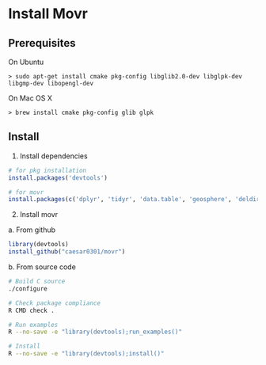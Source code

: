 # Install Movr

## Prerequisites

On Ubuntu

    > sudo apt-get install cmake pkg-config libglib2.0-dev libglpk-dev libgmp-dev libopengl-dev

On Mac OS X

    > brew install cmake pkg-config glib glpk
    
## Install

1. Install dependencies

```R
# for pkg installation
install.packages('devtools')

# for movr
install.packages(c('dplyr', 'tidyr', 'data.table', 'geosphere', 'deldir', 'RColorBrewer', 'igraph', 'rgl'))
```

2. Install movr

a. From github

```R
library(devtools)
install_github("caesar0301/movr")
```

b. From source code

```bash
# Build C source
./configure

# Check package compliance
R CMD check .

# Run examples
R --no-save -e "library(devtools);run_examples()"

# Install
R --no-save -e "library(devtools);install()"
```
